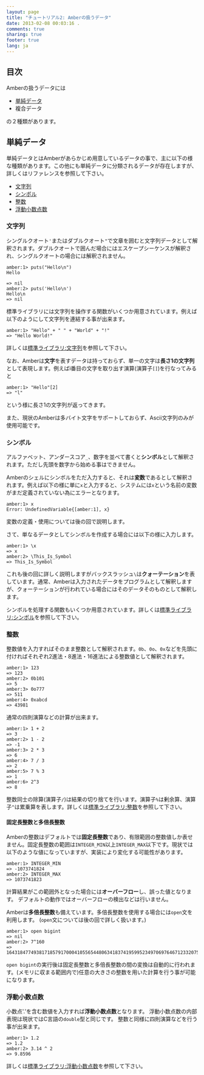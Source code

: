 ```yaml
---
layout: page
title: "チュートリアル2: Amberの扱うデータ"
date: 2013-02-08 00:03:16 .
comments: true
sharing: true
footer: true
lang: ja
---
```


目次
-----

Amberの扱うデータには

* [単純データ](#primitive)
* 複合データ

の２種類があります。

## <a name="primitive"> 単純データ</a>

単純データとはAmberがあらかじめ用意しているデータの事で、主に以下の様な種類があります。この他にも単純データに分類されるデータが存在しますが、詳しくはリファレンスを参照して下さい。

* [文字列](#string)
* [シンボル](#symbol)
* [整数](#integer)
* [浮動小数点数](#floating_point)

### <a name="string"> 文字列 </a>

シングルクオート`'`またはダブルクオート`"`で文章を囲むと文字列データとして解釈されます。ダブルクオートで囲んだ場合にはエスケープシーケンスが解釈され、シングルクオートの場合には解釈されません。

    amber:1> puts("Hello\n")
    Hello
    
    => nil
    amber:2> puts('Hello\n')
    Hello\n
    => nil

標準ライブラリには文字列を操作する関数がいくつか用意されています。例えば以下のようにして文字列を連結する事が出来ます。

    amber:1> "Hello" + " " + "World" + "!"
    => "Hello World!"

詳しくは[標準ライブラリ:文字列](/ja/reference/std/string.html)を参照して下さい。

なお、Amberは**文字**を表すデータは持っておらず、単一の文字は**長さ1の文字列**として表現します。例えばi番目の文字を取り出す演算(演算子`[]`)を行なってみると

    amber:1> "Hello"[2]
    => "l"

という様に長さ1の文字列が返ってきます。

また、現状のAmberは多バイト文字をサポートしておらず、Ascii文字列のみが使用可能です。

### <a name="symbol"> シンボル </a>
アルファベット、アンダースコア`_`、数字を並べて書くと**シンボル**として解釈されます。ただし先頭を数字から始める事はできません。

Amberのシェルにシンボルをただ入力すると、それは**変数**であるとして解釈されます。例えば以下の様に単に`x`と入力すると、システムには`x`という名前の変数がまだ定義されていない為にエラーとなります。

    amber:1> x
    Error: UndefinedVariable{[amber:1], x}

変数の定義・使用については後の回で説明します。

さて、単なるデータとしてシンボルを作成する場合には以下の様に入力します。

    amber:1> \x
    => x
    amber:2> \This_Is_Symbol
    => This_Is_Symbol

これも後の回に詳しく説明しますがバックスラッシュ`\`は**クォーテーション**を表しています。通常、Amberは入力されたデータをプログラムとして解釈しますが、クォーテーションが行われている場合にはそのデータそのものとして解釈します。

シンボルを処理する関数もいくつか用意されています。詳しくは[標準ライブラリ:シンボル](/ja/reference/std/symbol.html)を参照して下さい。

### <a name="integer"> 整数 </a>

整数値を入力すればそのまま整数として解釈されます。`0b`、`0o`、`0x`などを先頭に付ければそれぞれ2進法・8進法・16進法による整数値として解釈されます。

    amber:1> 123
    => 123
    amber:2> 0b101
    => 5
    amber:3> 0o777
    => 511
    amber:4> 0xabcd
    => 43981

通常の四則演算などの計算が出来ます。

    amber:1> 1 + 2
    => 3
    amber:2> 1 - 2
    => -1
    amber:3> 2 * 3
    => 6
    amber:4> 7 / 3
    => 2
    amber:5> 7 % 3
    => 1
    amber:6> 2^3
    => 8

整数同士の除算(演算子`/`)は結果の切り捨てを行います。演算子`%`は剰余算、演算子`^`は累乗算を表します。詳しくは[標準ライブラリ:整数](/ja/reference/std/integer.html)を参照して下さい。

#### 固定長整数と多倍長整数

Amberの整数はデフォルトでは**固定長整数**であり、有限範囲の整数値しか表せません。固定長整数の範囲は`INTEGER_MIN`以上`INTEGER_MAX`以下です。現状では以下のような値になっていますが、実装により変化する可能性があります。

    amber:1> INTEGER_MIN
    => -1073741824
    amber:2> INTEGER_MAX
    => 1073741823

計算結果がこの範囲外となった場合には**オーバーフロー**し、誤った値となります。
デフォルトの動作ではオーバーフローの検出などは行いません。

Amberは**多倍長整数**も備えています。多倍長整数を使用する場合には`open`文を利用します。
(`open`文については後の回で詳しく扱います。)

    amber:1> open bigint
    => nil
    amber:2> 7^160
    => 1643184774938171857917000410556544806341837419599523497069764671233207565562287891877564323818254449486910838997871467298047369612896001

`open bigint`の実行後は固定長整数と多倍長整数の間の変換は自動的に行われます。(メモリに収まる範囲内で)任意の大きさの整数を用いた計算を行う事が可能になります。


### <a name="floating_point"> 浮動小数点数 </a>

小数点'.'を含む数値を入力すれば**浮動小数点数**となります。
浮動小数点数の内部表現は現状ではC言語の`double`型と同じです。
整数と同様に四則演算などを行う事が出来ます。

    amber:1> 1.2
    => 1.2
    amber:2> 3.14 ^ 2
    => 9.8596

詳しくは[標準ライブラリ:浮動小数点数](/ja/reference/std/floating_point.html)を参照して下さい。
